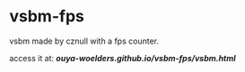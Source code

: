# vsbm-fps
vsbm made by cznull with a fps counter.

access it at:
***ouya-woelders.github.io/vsbm-fps/vsbm.html***
